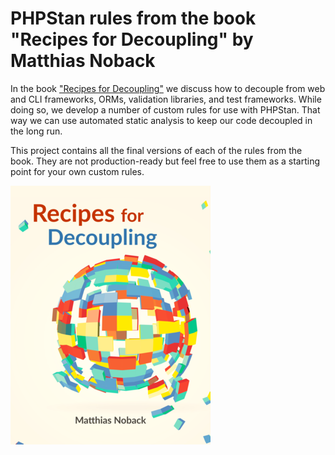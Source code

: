 # PHPStan rules from the book "Recipes for Decoupling" by Matthias Noback

In the book ["Recipes for Decoupling"](https://leanpub.com/recipes-for-decoupling/) we discuss how to decouple from web and CLI frameworks, ORMs, validation libraries, and test frameworks. While doing so, we develop a number of custom rules for use with PHPStan. That way we can use automated static analysis to keep our code decoupled in the long run. 

This project contains all the final versions of each of the rules from the book. They are not production-ready but feel free to use them as a starting point for your own custom rules.

[![Cover of "Recipes for Decoupling"](.github/resources/cover.png)](https://leanpub.com/recipes-for-decoupling/)
